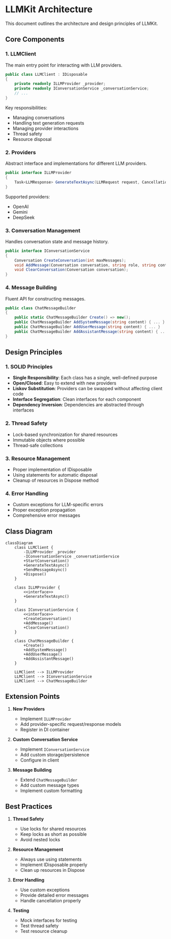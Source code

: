 # LLMKit Architecture

This document outlines the architecture and design principles of LLMKit.

## Core Components

### 1. LLMClient
The main entry point for interacting with LLM providers.

```csharp
public class LLMClient : IDisposable
{
    private readonly ILLMProvider _provider;
    private readonly IConversationService _conversationService;
    // ...
}
```

Key responsibilities:
- Managing conversations
- Handling text generation requests
- Managing provider interactions
- Thread safety
- Resource disposal

### 2. Providers
Abstract interface and implementations for different LLM providers.

```csharp
public interface ILLMProvider
{
    Task<LLMResponse> GenerateTextAsync(LLMRequest request, CancellationToken cancellationToken = default);
}
```

Supported providers:
- OpenAI
- Gemini
- DeepSeek

### 3. Conversation Management
Handles conversation state and message history.

```csharp
public interface IConversationService
{
    Conversation CreateConversation(int maxMessages);
    void AddMessage(Conversation conversation, string role, string content);
    void ClearConversation(Conversation conversation);
}
```

### 4. Message Building
Fluent API for constructing messages.

```csharp
public class ChatMessageBuilder
{
    public static ChatMessageBuilder Create() => new();
    public ChatMessageBuilder AddSystemMessage(string content) { ... }
    public ChatMessageBuilder AddUserMessage(string content) { ... }
    public ChatMessageBuilder AddAssistantMessage(string content) { ... }
}
```

## Design Principles

### 1. SOLID Principles
- **Single Responsibility**: Each class has a single, well-defined purpose
- **Open/Closed**: Easy to extend with new providers
- **Liskov Substitution**: Providers can be swapped without affecting client code
- **Interface Segregation**: Clean interfaces for each component
- **Dependency Inversion**: Dependencies are abstracted through interfaces

### 2. Thread Safety
- Lock-based synchronization for shared resources
- Immutable objects where possible
- Thread-safe collections

### 3. Resource Management
- Proper implementation of IDisposable
- Using statements for automatic disposal
- Cleanup of resources in Dispose method

### 4. Error Handling
- Custom exceptions for LLM-specific errors
- Proper exception propagation
- Comprehensive error messages

## Class Diagram

```mermaid
classDiagram
    class LLMClient {
        -ILLMProvider _provider
        -IConversationService _conversationService
        +StartConversation()
        +GenerateTextAsync()
        +SendMessageAsync()
        +Dispose()
    }
    
    class ILLMProvider {
        <<interface>>
        +GenerateTextAsync()
    }
    
    class IConversationService {
        <<interface>>
        +CreateConversation()
        +AddMessage()
        +ClearConversation()
    }
    
    class ChatMessageBuilder {
        +Create()
        +AddSystemMessage()
        +AddUserMessage()
        +AddAssistantMessage()
    }
    
    LLMClient --> ILLMProvider
    LLMClient --> IConversationService
    LLMClient --> ChatMessageBuilder
```

## Extension Points

1. **New Providers**
   - Implement `ILLMProvider`
   - Add provider-specific request/response models
   - Register in DI container

2. **Custom Conversation Service**
   - Implement `IConversationService`
   - Add custom storage/persistence
   - Configure in client

3. **Message Building**
   - Extend `ChatMessageBuilder`
   - Add custom message types
   - Implement custom formatting

## Best Practices

1. **Thread Safety**
   - Use locks for shared resources
   - Keep locks as short as possible
   - Avoid nested locks

2. **Resource Management**
   - Always use using statements
   - Implement IDisposable properly
   - Clean up resources in Dispose

3. **Error Handling**
   - Use custom exceptions
   - Provide detailed error messages
   - Handle cancellation properly

4. **Testing**
   - Mock interfaces for testing
   - Test thread safety
   - Test resource cleanup 